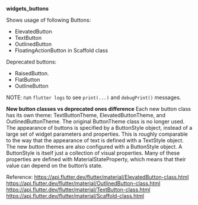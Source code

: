 **widgets_buttons**

Shows usage of following Buttons:
* ElevatedButton
* TextButton
* OutlinedButton
* FloatingActionButton in Scaffold class

Deprecated buttons:
* RaisedButton.
* FlatButton
* OutlineButton

NOTE: run `flutter logs` to see `print(...)` and `debugPrint()` messages.

**New button classes vs deprecated ones difference**
Each new button class has its own theme: TextButtonTheme, ElevatedButtonTheme, and OutlinedButtonTheme. The original ButtonTheme class is no longer used. The appearance of buttons is specified by a ButtonStyle object, instead of a large set of widget parameters and properties. This is roughly comparable to the way that the appearance of text is defined with a TextStyle object. The new button themes are also configured with a ButtonStyle object. A ButtonStyle is itself just a collection of visual properties. Many of these properties are defined with MaterialStateProperty, which means that their value can depend on the button’s state.

Reference:
https://api.flutter.dev/flutter/material/ElevatedButton-class.html
https://api.flutter.dev/flutter/material/OutlinedButton-class.html
https://api.flutter.dev/flutter/material/TextButton-class.html
https://api.flutter.dev/flutter/material/Scaffold-class.html
